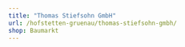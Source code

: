 ```yaml
---
title: "Thomas Stiefsohn GmbH"
url: /hofstetten-gruenau/thomas-stiefsohn-gmbh/
shop: Baumarkt
---
```

